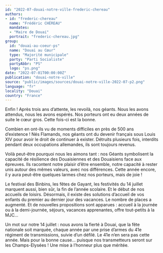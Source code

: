 ```yaml
---
id: "2022-07-douai-notre-ville-frederic-chereau"
authors:
- id: "frederic-chereau"
  name: "Frédéric CHÉREAU"
  mandates: 
  - "Maire de Douai"
  portrait: "frederic-chereau.jpg"
group:
  id: "douai-au-coeur-ps"
  name: "Douai au Cœur"
  type: "Majorité municipale"
  party: "Parti Socialiste"
  partyAbbr: "PS"
  logo: "ps.png"
date: "2022-07-01T00:00:00Z"
publication: "douai-notre-ville"
source: "public/images/sources/douai-notre-ville-2022-07-p2.png"
language: "fr"
locality: "Douai"
country: "France"
---
```


Enfin ! Après trois ans d’attente, les revoilà, nos géants. Nous les avons attendus, nous les avons espérés. Nos porteurs ont eu deux années de suite le cœur gros. Cette fois-ci est la bonne.

Combien en ont-ils vu de moments difficiles en près de 500 ans d’existence ! Nés Flamands, nos géants ont du devenir français sous Louis XIV pour avoir le droit de continuer à exister. Détruits plusieurs fois, interdits pendant deux occupations allemandes, ils sont toujours revenus.

Voilà peut-être pourquoi nous les aimons tant : nos Géants symbolisent la capacité de résilience des Douaisiennes et des Douaisiens face aux épreuves. Ils racontent notre plaisir d’être ensemble, notre capacité à rester unis autour des mêmes valeurs, avec nos différences. Cette année encore, il y aura peut-être quelques larmes chez nos porteurs, mais de joie !

Le festival des Binbins, les fêtes de Gayant, les festivités du 14 juillet marquent aussi, bien sûr, la fin de l’année scolaire. Et le début de nos accueils de loisirs. Désormais, il existe des solutions d’accueil de vos enfants du premier au dernier jour des vacances. Le nombre de places a augmenté. Et de nouvelles propositions sont apparues : accueil à la journée ou à la demi-journée, séjours, vacances apprenantes, offre tout-petits à la MJC…

Un mot sur notre 14 juillet : nous avons la fierté à Douai, que la fête nationale soit marquée, chaque année par une prise d’armes du 41e régiment de transmissions, suivie d’un défilé. Le 41e n’en sera pas cette année. Mais pour la bonne cause… puisque nos transmetteurs seront sur les Champs-Elysées ! Une mise à l’honneur plus que méritée.
